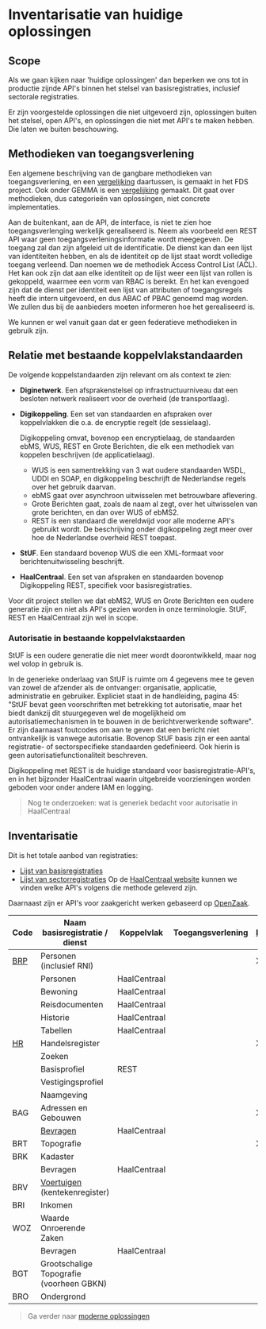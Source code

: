 # Inventarisatie van huidige oplossingen

## Scope
Als we gaan kijken naar 'huidige oplossingen' dan beperken we ons tot in productie zijnde API's
binnen het stelsel van basisregistraties, inclusief sectorale registraties. 

Er zijn voorgestelde oplossingen die niet uitgevoerd zijn,
oplossingen buiten het stelsel, open API's, en oplossingen die niet met API's te maken hebben. 
Die laten we buiten beschouwing.

## Methodieken van toegangsverlening
Een algemene beschrijving van de gangbare methodieken van toegangsverlening, en een [vergelijking](https://federatief.datastelsel.nl/kennisbank/pbac/) 
daartussen, is gemaakt in het FDS project. Ook onder GEMMA is een [vergelijking](https://www.gemmaonline.nl/wiki/WMA_RBAC_ABAC_en_PBAC) gemaakt.
Dit gaat over methodieken, dus categorie&euml;n van oplossingen, niet concrete implementaties.

Aan de buitenkant, aan de API, de interface, is niet te zien hoe toegangsverlenging werkelijk
gerealiseerd is. Neem als voorbeeld een REST API waar geen toegangsverleningsinformatie wordt meegegeven.
De toegang zal dan zijn afgeleid uit de identificatie. De dienst kan dan een lijst van identiteiten 
hebben, en als de identiteit op de lijst staat wordt volledige toegang verleend. Dan noemen
we de methodiek Access Control List (ACL). Het kan ook zijn dat aan elke identiteit op de lijst
weer een lijst van rollen is gekoppeld, waarmee een vorm van RBAC is bereikt. En het kan evengoed
zijn dat de dienst per identiteit een lijst van attributen of toegangsregels heeft die intern uitgevoerd, en dus
ABAC of PBAC genoemd mag worden. We zullen dus bij de aanbieders moeten informeren hoe het gerealiseerd is.

We kunnen er wel vanuit gaan dat er geen federatieve methodieken in gebruik zijn. 

## Relatie met bestaande koppelvlakstandaarden
De volgende koppelstandaarden zijn relevant om als context te zien:
- **Diginetwerk**. Een afsprakenstelsel op infrastructuurniveau dat een besloten netwerk realiseert voor de overheid (de transportlaag).
- **Digikoppeling**. Een set van standaarden en afspraken over koppelvlakken die o.a. de encryptie regelt (de sessielaag). 

  Digikoppeling omvat, bovenop een encryptielaag, de standaarden ebMS, WUS, REST en Grote Berichten, die elk een methodiek van koppelen 
  beschrijven (de applicatielaag).
  - WUS is een samentrekking van 3 wat oudere standaarden WSDL, UDDI en SOAP, en digikoppeling beschrijft de Nederlandse regels over het gebruik daarvan.
  - ebMS gaat over asynchroon uitwisselen met betrouwbare aflevering.
  - Grote Berichten gaat, zoals de naam al zegt, over het uitwisselen van grote berichten, en dan over WUS of ebMS2.
  - REST is een standaard die wereldwijd voor alle moderne API's gebruikt wordt. De beschrijving onder digikoppeling zegt meer over hoe
de Nederlandse overheid REST toepast. 
- **StUF**. Een standaard bovenop WUS die een XML-formaat voor berichtenuitwisseling beschrijft.
- **HaalCentraal**. Een set van afspraken en standaarden bovenop Digikoppeling REST, specifiek voor basisregistraties.

Voor dit project stellen we dat ebMS2, WUS en Grote Berichten een oudere generatie zijn en niet als API's gezien worden 
in onze terminologie. StUF, REST en HaalCentraal zijn wel in scope.

### Autorisatie in bestaande koppelvlakstaarden
StUF is een oudere generatie die niet meer wordt doorontwikkeld, maar nog wel volop in gebruik is.

In de generieke onderlaag van StUF is ruimte om 4 gegevens mee te geven van zowel de afzender als de ontvanger: 
organisatie, applicatie, administratie en gebruiker. Expliciet staat in de handleiding, pagina 45: "StUF bevat geen 
voorschriften met betrekking tot autorisatie, maar het biedt dankzij dit stuurgegeven wel de mogelijkheid om
autorisatiemechanismen in te bouwen in de berichtverwerkende software". Er zijn daarnaast foutcodes om aan te geven dat een 
bericht niet ontvankelijk is vanwege autorisatie. Bovenop StUF basis zijn er een aantal registratie- of sectorspecifieke 
standaarden gedefinieerd. Ook hierin is geen autorisatiefunctionaliteit beschreven.

Digikoppeling met REST is de huidige standaard voor basisregistratie-API's, en in het bijzonder HaalCentraal waarin uitgebreide
voorzieningen worden geboden voor onder andere IAM en logging.

> Nog te onderzoeken: wat is generiek bedacht voor autorisatie in HaalCentraal

## Inventarisatie
Dit is het totale aanbod van registraties:
- [Lijst van basisregistraties](https://www.digitaleoverheid.nl/overzicht-van-alle-onderwerpen/stelsel-van-basisregistraties/10-basisregistraties/)
- [Lijst van sectorregistraties](https://www.digitaleoverheid.nl/overzicht-van-alle-onderwerpen/stelsel-van-basisregistraties/sectorregistraties/)
Op de [HaalCentraal website](https://vng-realisatie.github.io/Haal-Centraal/aansluiten-op-apis) kunnen we vinden welke API's volgens
die methode geleverd zijn.

Daarnaast zijn er API's voor zaakgericht werken gebaseerd op [OpenZaak](https://github.com/open-zaak/open-zaak/blob/d9c14e1257d6ec6751b218b18cdd9eae4b8f9b63/docs/manual/general.rst#api-autorisaties).

| Code | Naam basisregistratie / dienst           | Koppelvlak   | Toegangsverlening | [Digimelding](../architecture/inventarisation/TMV.md) | Digilevering |
|------|------------------------------------------|--------------|-------------------|-------------------------------------------------------------|--------------|
| [BRP](../architecture/inventarisation/BRP.md)  | Personen (inclusief RNI)                 |              |                   | X                                                           |              |
|      | Personen                                 | HaalCentraal |                   |                                                             |              |
|      | Bewoning                                 | HaalCentraal |                   |                                                             |              |
|      | Reisdocumenten                           | HaalCentraal |                   |                                                             |              |
|      | Historie                                 | HaalCentraal |                   |                                                             |              |
|      | Tabellen                                 | HaalCentraal |                   |                                                             |              |
| [HR](https://www.kvk.nl/producten-bestellen/kvk-api/)   | Handelsregister                          |              |                   | X                                                           | X            |
|      | Zoeken                                   |              |                   |                                                             |              |
|      | Basisprofiel                             | REST         |                   |                                                             |              |
|      | Vestigingsprofiel                        |              |                   |                                                             |              |
|      | Naamgeving                               |              |                   |                                                             |              |
| BAG  | Adressen en Gebouwen                     |              |                   | X                                                           | X            |
|      | [Bevragen](https://www.kadaster.nl/zakelijk/producten/adressen-en-gebouwen/bag-api-individuele-bevragingen)                                 | HaalCentraal |                   |                                                             |              |
| BRT  | Topografie                               |              |                   | X                                                           |              |
| BRK  | Kadaster                                 |              |                   |                                                             | X            |
|      | Bevragen                                 | HaalCentraal |                   |                                                             |              |
| BRV  | [Voertuigen](https://www.rdw.nl/over-rdw/dienstverlening/betaald-toegang-tot-ongevoelige-kentekengegevens) (kentekenregister)            |              |                   |                                                             |              |
| BRI  | Inkomen                                  |              |                   |                                                             |              |
| WOZ  | Waarde Onroerende Zaken                  |              |                   |                                                             | X            |
|      | Bevragen                                 | HaalCentraal |                   |                                                             |              |
| BGT  | Grootschalige Topografie (voorheen GBKN) |              |                   |                                                             |              |
| BRO  | Ondergrond                               |              |                   |                                                             |              |

> Ga verder naar [moderne oplossingen](2.3.0moderne_oplossingsrichtingen.md)